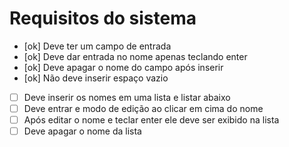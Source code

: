 # Requisitos do sistema

* [ok] Deve ter um campo de entrada
* [ok] Deve dar entrada no nome apenas teclando enter
* [ok] Deve apagar o nome do campo após inserir
* [ok] Não deve inserir espaço vazio
* [ ] Deve inserir os nomes em uma lista e listar abaixo
* [ ] Deve entrar e modo de edição ao clicar em cima do nome
* [ ] Após editar o nome e teclar enter ele deve ser exibido na lista
* [ ] Deve apagar o nome da lista
